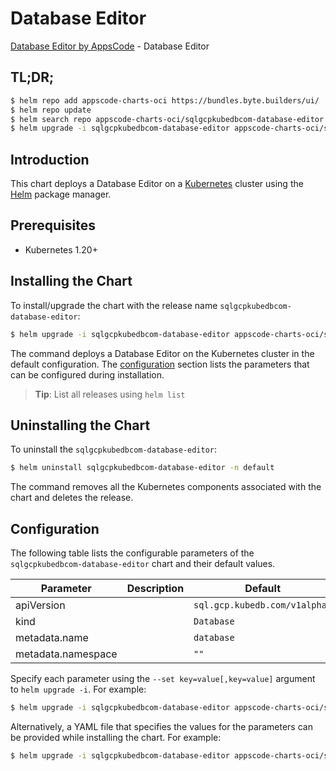 # Database Editor

[Database Editor by AppsCode](https://byte.builders) - Database Editor

## TL;DR;

```bash
$ helm repo add appscode-charts-oci https://bundles.byte.builders/ui/
$ helm repo update
$ helm search repo appscode-charts-oci/sqlgcpkubedbcom-database-editor --version=v0.5.0
$ helm upgrade -i sqlgcpkubedbcom-database-editor appscode-charts-oci/sqlgcpkubedbcom-database-editor -n default --create-namespace --version=v0.5.0
```

## Introduction

This chart deploys a Database Editor on a [Kubernetes](http://kubernetes.io) cluster using the [Helm](https://helm.sh) package manager.

## Prerequisites

- Kubernetes 1.20+

## Installing the Chart

To install/upgrade the chart with the release name `sqlgcpkubedbcom-database-editor`:

```bash
$ helm upgrade -i sqlgcpkubedbcom-database-editor appscode-charts-oci/sqlgcpkubedbcom-database-editor -n default --create-namespace --version=v0.5.0
```

The command deploys a Database Editor on the Kubernetes cluster in the default configuration. The [configuration](#configuration) section lists the parameters that can be configured during installation.

> **Tip**: List all releases using `helm list`

## Uninstalling the Chart

To uninstall the `sqlgcpkubedbcom-database-editor`:

```bash
$ helm uninstall sqlgcpkubedbcom-database-editor -n default
```

The command removes all the Kubernetes components associated with the chart and deletes the release.

## Configuration

The following table lists the configurable parameters of the `sqlgcpkubedbcom-database-editor` chart and their default values.

|     Parameter      | Description |                 Default                  |
|--------------------|-------------|------------------------------------------|
| apiVersion         |             | <code>sql.gcp.kubedb.com/v1alpha1</code> |
| kind               |             | <code>Database</code>                    |
| metadata.name      |             | <code>database</code>                    |
| metadata.namespace |             | <code>""</code>                          |


Specify each parameter using the `--set key=value[,key=value]` argument to `helm upgrade -i`. For example:

```bash
$ helm upgrade -i sqlgcpkubedbcom-database-editor appscode-charts-oci/sqlgcpkubedbcom-database-editor -n default --create-namespace --version=v0.5.0 --set apiVersion=sql.gcp.kubedb.com/v1alpha1
```

Alternatively, a YAML file that specifies the values for the parameters can be provided while
installing the chart. For example:

```bash
$ helm upgrade -i sqlgcpkubedbcom-database-editor appscode-charts-oci/sqlgcpkubedbcom-database-editor -n default --create-namespace --version=v0.5.0 --values values.yaml
```
